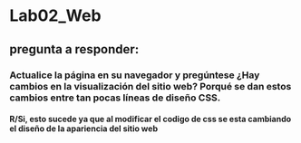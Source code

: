 # Lab02_Web

## pregunta a responder:

### Actualice la página en su navegador y pregúntese ¿Hay cambios en la visualización del sitio web? Porqué se dan estos cambios entre tan pocas líneas de diseño CSS.
#### R/Si, esto sucede ya que al modificar el codigo de css se esta cambiando el diseño de la apariencia del sitio web